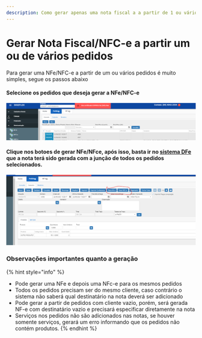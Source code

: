 ```yaml
---
description: Como gerar apenas uma nota fiscal a a partir de 1 ou vários pedidos?
---
```


# Gerar Nota Fiscal/NFC-e a partir um ou de vários pedidos

Para gerar uma NFe/NFC-e a partir de um ou vários pedidos é muito simples, segue os passos abaixo

#### Selecione os pedidos que deseja gerar a NFe/NFC-e

![selecionando pedidos](<../../../.gitbook/assets/selecionando pedidos.png>)

#### Clique nos botoes de gerar NFe/NFce, após isso, basta ir no [sistema DFe](../../sigeflex-dfe/) que a nota terá sido gerada com a junção de todos os pedidos selecionados.

![](<../../../.gitbook/assets/gerar nfenfce.png>)

### Observações importantes quanto a geração

{% hint style="info" %}
* Pode gerar uma NFe e depois uma NFc-e para os mesmos pedidos
* Todos os pedidos precisam ser do mesmo cliente, caso contrário o sistema não saberá qual destinatário na nota deverá ser adicionado
* Pode gerar a partir de pedidos com cliente vazio, porém, será gerada NF-e com destinatário vazio e precisará especificar diretamente na nota
* Serviços nos pedidos não são adicionados nas notas, se houver somente serviços, gerará um erro informando que os pedidos não contém produtos.
{% endhint %}

###

